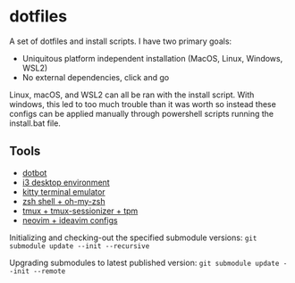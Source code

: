 # dotfiles

A set of dotfiles and install scripts. I have two primary goals:
- Uniquitous platform independent installation (MacOS, Linux, Windows, WSL2)
- No external dependencies, click and go

Linux, macOS, and WSL2 can all be ran with the install script. With windows, this led to too much trouble than it was worth so instead these configs can be applied manually through powershell scripts running the install.bat file. 

## Tools

- [dotbot](https://github.com/anishathalye/dotbot)
- [i3 desktop environment](https://i3wm.org/)
- [kitty terminal emulator](https://sw.kovidgoyal.net/kitty/)
- [zsh shell + oh-my-zsh](https://ohmyz.sh/)
- [tmux + tmux-sessionizer + tpm](https://github.com/tmux/tmux/wiki)
- [neovim + ideavim configs](https://github.com/tmux/tmux/wiki)

Initializing and checking-out the specified submodule versions:
`git submodule update --init --recursive`

Upgrading submodules to latest published version:
`git submodule update --init --remote`


